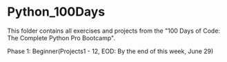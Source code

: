 # Python_100Days

This folder contains all exercises and projects from the "100 Days of Code: The Complete Python Pro Bootcamp".

Phase 1: Beginner(Projects1 - 12, EOD: By the end of this week, June 29)

